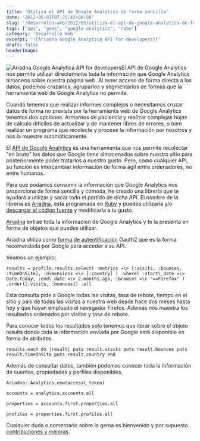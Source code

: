 ```yaml
---
title: "Utiliza el API de Google Analytics de forma sencilla"
date: '2012-05-01T07:35:43+00:00'
slug: '/desarrollo-web/2012/05/utiliza-el-api-de-google-analytics-de-forma-sencill'
tags: ["api", "gems", "google analytics", "ruby"]
category: 'Desarrollo Web'
excerpt: "![Ariadna Google Analytica API for developers]("
draft: false
headerImage: 
---
```

![Ariadna Google Analytica API for developers](http://static.squarespace.com/static/5303797ae4b0c6ad9e43f072/5303ce80e4b0400995a883d6/5303cf4ee4b0400995a88c35/1392758606819/developers-300x168.jpg?format=original "developers")El API de Google Analytics nos permite utilizar directamente toda la información que Google Analytics almacena sobre nuestra página web. Al tener acceso de forma directa a los datos, podemos cruzarlos, agruparlos y segmentarlos de formas que la herramienta web de Google Analytics no permite.<!--more-->

Cuando tenemos que realizar informes complejos o necesitamos cruzar datos de forma no prevista por la herramienta web de Google Analytics tenemos dos opciones. Armarnos de paciencia y realizar complejas hojas de cálculo difíciles de actualizar y de mantener libres de errores, o bien realizar un programa que recolecte y procese la información por nosotros y nos la muestre automáticamente.

El [API de Google Analytics](https://developers.google.com/analytics/devguides/ "Google analytics api") es una herramienta que nos permite recolectar "en bruto" los datos que Google tiene almacenados sobre nuestro sitio para posteriormente poder tratarlos a nuestro gusto. Pero, como cualquier API, su función es intercambiar información de forma ágil entre ordenadores, no entre humanos.

Para que podamos consumir la información que Google Analytics nos proporciona de forma sencilla y cómoda, he creado una librería que te ayudará a utilizar y sacar todo el partido de dicha API. El nombre de la librería es [Ariadna](https://rubygems.org/gems/ariadna "Google Analytics API wrapper"), está programada en [Ruby](http://www.ruby-lang.org/es/ "ruby the best programming language") y puedes utilizarla y/o [descargar el código fuente](https://github.com/jorgegorka/ariadna "descarga el codigo fuente") y modificarla a tu gusto.

[Ariadna](https://rubygems.org/gems/ariadna "Google Analytics API wrapper") extrae toda la información de Google Analytics y te la presenta en forma de objetos que puedes utilizar.

Ariadna utiliza como [forma de autentificación](https://github.com/jorgegorka/ariadna/wiki/Connexion "Oauth2") Oauth2 que es la forma recomendada por Google para acceder a su API.

Veamos un ejemplo:

    results = profile.results.select( :metrics =\> [:visits, :bounces, :timeOnSite], :dimensions =\> [:country] ) .where( :start\_date =\> Date.today, :end\_date =\> 2.months.ago, :browser =\> "==Firefox" ) .order([:visits, :bounces]) .all

Esta consulta pide a Google todas las visitas, tasa de rebote, tiempo en el sitio y país de todas las visitas a nuestra web desde hace dos meses hasta hoy y que hayan empleado el navegador Firefox. Además nos muestra los resultados ordenados por visitas y tasa de rebote.

Para conocer todos los resultados solo tenemos que iterar sobre el objeto results donde toda la información enviada por Google está disponible en forma de atributos.

    results.each do |result| puts result.visits puts result.bounces puts result.timeOnSite puts result.country end

Además de consultar datos, también podemos conocer toda la información de cuentas, propiedades y perfiles disponibles.

    Ariadna::Analytics.new(access\_token)

    accounts = analytics.accounts.all

    properties = accounts.first.properties.all

    profiles = properties.first.profiles.all

Cualquier duda o comentario sobre la gema es bienvenido y por supuesto [contribuciones y mejoras](https://github.com/jorgegorka/ariadna/wiki/Contributing "Contribuir a Ariadna Google Analytics").

